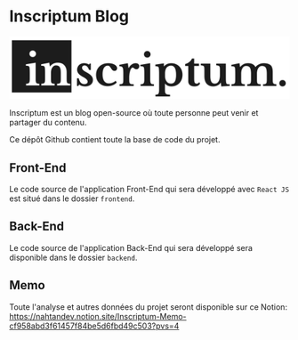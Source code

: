 # Inscriptum Blog 

![Inscriptum Logo](/brand/logo_white_background.png "Inscriptum Logo")

Inscriptum est un blog open-source où toute personne peut venir et partager du contenu.

Ce dépôt Github contient toute la base de code du projet.

## Front-End

Le code source de l'application Front-End qui sera développé avec `React JS` est situé dans le dossier ``frontend``.

## Back-End

Le code source de l'application Back-End qui sera développé sera disponible dans le dossier ``backend``.

## Memo

Toute l'analyse et autres données du projet seront disponible sur ce Notion: <https://nahtandev.notion.site/Inscriptum-Memo-cf958abd3f61457f84be5d6fbd49c503?pvs=4>
